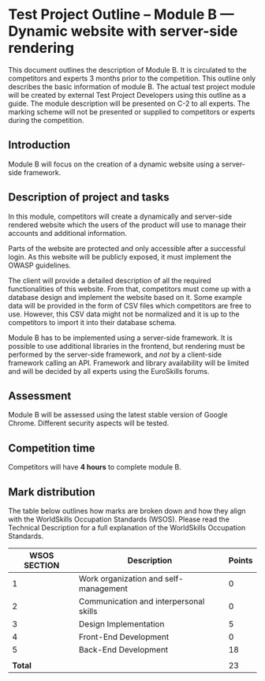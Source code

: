 # Test Project Outline – Module B — Dynamic website with server-side rendering

This document outlines the description of Module B. It is circulated to the competitors and
experts 3 months prior to the competition.
This outline only describes the basic information of module B. The actual test project module will
be created by external Test Project Developers using this outline as a guide.
The module description will be presented on C-2 to all experts. The marking scheme will not be
presented or supplied to competitors or experts during the competition.

## Introduction

Module B will focus on the creation of a dynamic website using a server-side framework.

## Description of project and tasks

In this module, competitors will create a dynamically and server-side rendered website
which the users of the product will use to manage their accounts and additional information.

Parts of the website are protected and only accessible after a successful login.
As this website will be publicly exposed, it must implement the OWASP guidelines.

The client will provide a detailed description of all the required functionalities of this website.
From that, competitors must come up with a database design and implement the website based on it.
Some example data will be provided in the form of CSV files which competitors are free to use.
However, this CSV data might not be normalized and it is up to the competitors to import it
into their database schema.

Module B has to be implemented using a server-side framework.
It is possible to use additional libraries in the frontend, but rendering must be performed
by the server-side framework, and _not_ by a client-side framework calling an API.
Framework and library availability will be limited and will be decided by all experts using
the EuroSkills forums.

## Assessment

Module B will be assessed using the latest stable version of Google Chrome.
Different security aspects will be tested.

## Competition time

Competitors will have **4 hours** to complete module B.

## Mark distribution

The table below outlines how marks are broken down and how they align with the WorldSkills
Occupation Standards (WSOS). Please read the Technical Description for a full explanation of the
WorldSkills Occupation Standards.

| WSOS SECTION | Description                            | Points |
|--------------|----------------------------------------|--------|
| 1            | Work organization and self-management  | 0      |
| 2            | Communication and interpersonal skills | 0      |
| 3            | Design Implementation                  | 5      |
| 4            | Front-End Development                  | 0      |
| 5            | Back-End Development                   | 18     |
|              |                                        |        |
| **Total**    |                                        | 23     |
